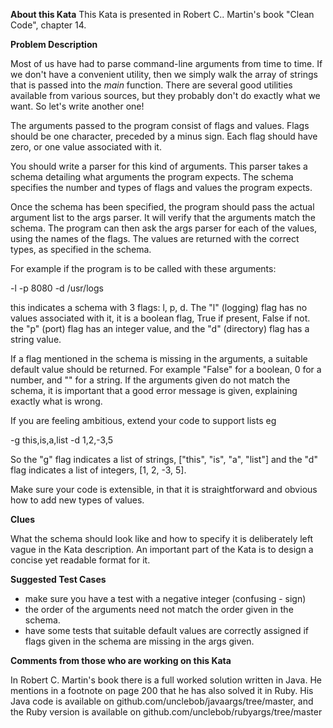 **About this Kata**
This Kata is presented in Robert C.. Martin's book "Clean Code", chapter
14.

**Problem Description**

Most of us have had to parse command-line arguments from time to time.
If we don't have a convenient utility, then we simply walk the array of
strings that is passed into the *main* function. There are several good
utilities available from various sources, but they probably don't do
exactly what we want. So let's write another one!

The arguments passed to the program consist of flags and values. Flags
should be one character, preceded by a minus sign. Each flag should have
zero, or one value associated with it.

You should write a parser for this kind of arguments. This parser takes
a schema detailing what arguments the program expects. The schema
specifies the number and types of flags and values the program expects.

Once the schema has been specified, the program should pass the actual
argument list to the args parser. It will verify that the arguments
match the schema. The program can then ask the args parser for each of
the values, using the names of the flags. The values are returned with
the correct types, as specified in the schema.

For example if the program is to be called with these arguments:

-l -p 8080 -d /usr/logs

this indicates a schema with 3 flags: l, p, d. The "l" (logging) flag
has no values associated with it, it is a boolean flag, True if present,
False if not. the "p" (port) flag has an integer value, and the "d"
(directory) flag has a string value.

If a flag mentioned in the schema is missing in the arguments, a
suitable default value should be returned. For example "False" for a
boolean, 0 for a number, and "" for a string. If the arguments given do
not match the schema, it is important that a good error message is
given, explaining exactly what is wrong.

If you are feeling ambitious, extend your code to support lists eg

-g this,is,a,list -d 1,2,-3,5

So the "g" flag indicates a list of strings, ["this", "is", "a", "list"]
and the "d" flag indicates a list of integers, [1, 2, -3, 5].

Make sure your code is extensible, in that it is straightforward and
obvious how to add new types of values.

**Clues**

What the schema should look like and how to specify it is deliberately
left vague in the Kata description. An important part of the Kata is to
design a concise yet readable format for it.

**Suggested Test Cases**

-   make sure you have a test with a negative integer (confusing - sign)
-   the order of the arguments need not match the order given in the
    schema.
-   have some tests that suitable default values are correctly assigned
    if flags given in the schema are missing in the args given.

**Comments from those who are working on this Kata**

In Robert C. Martin's book there is a full worked solution written in
Java. He mentions in a footnote on page 200 that he has also solved it
in Ruby. His Java code is available on
github.com/unclebob/javaargs/tree/master, and the Ruby version is
available on github.com/unclebob/rubyargs/tree/master
